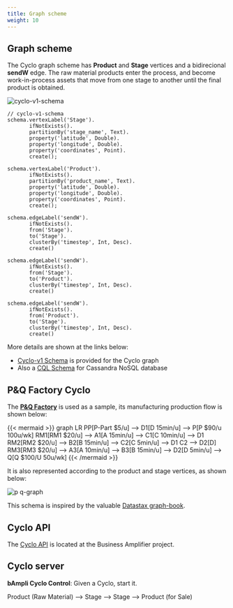 ```yaml
---
title: Graph scheme
weight: 10
---
```

## Graph scheme

The Cyclo graph scheme has **Product** and **Stage** vertices and a bidirecional **sendW** edge. The raw material products enter the process, and become work-in-process assets that move from one stage to another until the final product is obtained.

![cyclo-v1-schema](https://user-images.githubusercontent.com/86032/86792421-dad42e80-c040-11ea-98c6-7e7f324c8d1b.jpg)

```console
// cyclo-v1-schema
schema.vertexLabel('Stage').
       ifNotExists().
       partitionBy('stage_name', Text).
       property('latitude', Double).
       property('longitude', Double).
       property('coordinates', Point).
       create();

schema.vertexLabel('Product').
       ifNotExists().
       partitionBy('product_name', Text).
       property('latitude', Double).
       property('longitude', Double).
       property('coordinates', Point).
       create();

schema.edgeLabel('sendW').
       ifNotExists().
       from('Stage').
       to('Stage').
       clusterBy('timestep', Int, Desc).
       create()

schema.edgeLabel('sendW').
       ifNotExists().
       from('Stage').
       to('Product').
       clusterBy('timestep', Int, Desc).
       create()

schema.edgeLabel('sendW').
       ifNotExists().
       from('Product').
       to('Stage').
       clusterBy('timestep', Int, Desc).
       create()
```
More details are shown at the links below:
- [Cyclo-v1 Schema](https://github.com/bampli/bampli/blob/master/datastax/models/cyclo-v1-schema.groovy) is provided for the Cyclo graph
- Also a [CQL Schema](https://github.com/bampli/bampli/blob/master/datastax/models/cyclo-v1-schema.cql) for Cassandra NoSQL database 

## P&Q Factory Cyclo

The [**P&Q Factory**](/docs/posts/pq-factory/) is used as a sample, its manufacturing production flow is shown below:

{{< mermaid >}}
graph LR
    PP[P-Part $5/u] --> D1[D 15min/u] --> P[P $90/u 100u/wk]
    RM1[RM1 $20/u] --> A1[A 15min/u] --> C1[C 10min/u] --> D1
    RM2[RM2 $20/u] --> B2[B 15min/u] --> C2[C 5min/u] --> D1
    C2 --> D2[D]
    RM3[RM3 $20/u] --> A3[A 10min/u] --> B3[B 15min/u] --> D2[D 5min/u] --> Q[Q $100/U 50u/wk]
{{< /mermaid >}}

It is also represented according to the product and stage vertices, as shown below:

![p q-graph](https://user-images.githubusercontent.com/86032/86799006-d2332680-c047-11ea-8d02-9da1042c1e51.png)

This schema is inspired by the valuable [Datastax graph-book](https://github.com/datastax/graph-book).

## Cyclo API

The [Cyclo API](https://app.swaggerhub.com/apis/motta/bampli) is located at the Business Amplifier project.

## Cyclo server

**bAmpli Cyclo Control**: Given a Cyclo, start it.

Product (Raw Material) --> Stage --> Stage --> Product (for Sale)
